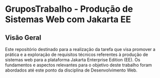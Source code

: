 # GruposTrabalho - Produção de Sistemas Web com Jakarta EE

## Visão Geral

Este repositório destinado para a realização da tarefa que visa promover a prática e a exploração de requisitos técnicos referentes à produção de sistemas web para a plataforma Jakarta Enterprise Edition (EE). Os fundamentos e aspectos relevantes para o objetivo deste trabalho foram abordados até este ponto da disciplina de Desenvolvimento Web.
